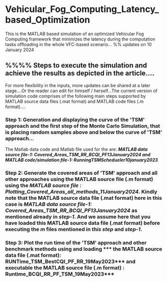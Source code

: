 # Vehicular_Fog_Computing_Latency_based_Optimization
This is the MATLAB based simulation of an optimized Vehicular Fog Computing framework that minimizes the latency during the computation tasks offloading in the whole VFC-based scenario...
%% updates on 10 January 2024  
## %%%% Steps to execute the simulation and achieve the results as depicted in the article.... 
For more flexibility in the inputs, more updates can be shared at a later stage....Or the reader can edit for himself / herself...The current version of simulation code comprises of the following main steps supported by MATLAB source data files (.mat format) and MATLAB code files (.m format)....
### Step 1: Generation and displaying the curve of the 'TSM' approach and the first step of the Monte Carlo Simulation, that is placing random samples above and below the curve of 'TSM' approach...
The Matlab data code and Matlab file used for the are: ***MATLAB data source file-1: Covered_Areas_TSM_RR_BCQI_PF13January2024 and MATLAB code/simulation file-1: RunningTSMSchedueler10january2023*** 

### Step 2: Generate the covered areas of 'TSM' approach and all other approaches using the MATLAB source file (.m format) using the ***MATLAB source file : Plotting_Covered_Areas_all_methods_11January2024***. Kindly note that the MATLAB source data file (.mat format) here in this case is ***MATLAB data source file-1: Covered_Areas_TSM_RR_BCQI_PF13January2024*** as mentioned already in ***step-1***. And we assume here that you have loaded this MATLAB source data file (.mat format) before executing the ***m*** files mentioned in ***this step*** and ***step-1***.

### Step 3: Plot the run time of the 'TSM' approach and other benchmark methods using and loading *** the MATLAB source data file (.mat format): RUNTime_TSM_BestCQI_PF_RR_19May2023***  and executable the MATLAB source file (.m format) : Runtime_BCQI_RR_PF_TSM_19May2023***
